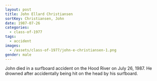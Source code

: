 ```yaml
---
layout: post
title: John Ellard Christiansen
sortKey: Christiansen, John
date: 1987-07-26
categories:
  - class-of-1977
tags:
  - accident
images:
  - /assets/class-of-1977/john-e-christiansen-1.png
gender: male
---
```

John died in a surfboard accident on the Hood River on July 26, 1987. He drowned after accidentally being hit on the head by his surfboard.
